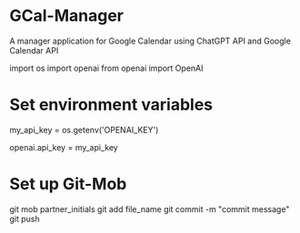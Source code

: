 # GCal-Manager
A manager application for Google Calendar using ChatGPT API and Google Calendar API

import os 
import openai
from openai import OpenAI

# Set environment variables
my_api_key = os.getenv('OPENAI_KEY')

openai.api_key = my_api_key





# Set up Git-Mob
git mob partner_initials
git add file_name
git commit -m "commit message"
git push